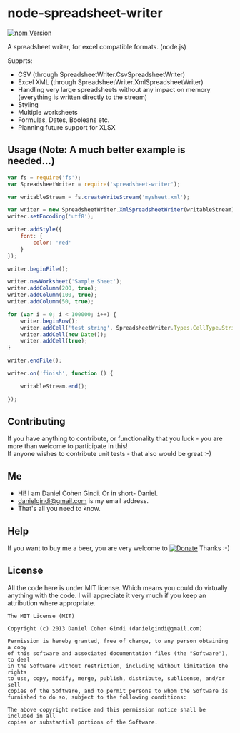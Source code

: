 # node-spreadsheet-writer

[![npm Version](https://badge.fury.io/js/spreadsheet-writer.png)](https://npmjs.org/package/spreadsheet-writer)

A spreadsheet writer, for excel compatible formats. (node.js) 

Supprts:
* CSV (through SpreadsheetWriter.CsvSpreadsheetWriter)
* Excel XML (through SpreadsheetWriter.XmlSpreadsheetWriter)
* Handling very large spreadsheets without any impact on memory (everything is written directly to the stream)
* Styling
* Multiple worksheets
* Formulas, Dates, Booleans etc.
* Planning future support for XLSX

## Usage (Note: A much better example is needed...)

```javascript
var fs = require('fs');
var SpreadsheetWriter = require('spreadsheet-writer');

var writableStream = fs.createWriteStream('mysheet.xml');

var writer = new SpreadsheetWriter.XmlSpreadsheetWriter(writableStream);
writer.setEncoding('utf8');

writer.addStyle({
    font: {
        color: 'red'
    }
});

writer.beginFile();

writer.newWorksheet('Sample Sheet');
writer.addColumn(200, true);
writer.addColumn(100, true);
writer.addColumn(50, true);

for (var i = 0; i < 100000; i++) {
    writer.beginRow();
    writer.addCell('test string', SpreadsheetWriter.Types.CellType.String, 0);
    writer.addCell(new Date());
    writer.addCell(true);
}

writer.endFile();

writer.on('finish', function () {

    writableStream.end();

});

```


## Contributing

If you have anything to contribute, or functionality that you luck - you are more than welcome to participate in this!  
If anyone wishes to contribute unit tests - that also would be great :-)

## Me
* Hi! I am Daniel Cohen Gindi. Or in short- Daniel.
* danielgindi@gmail.com is my email address.
* That's all you need to know.

## Help

If you want to buy me a beer, you are very welcome to
[![Donate](https://www.paypalobjects.com/en_US/i/btn/btn_donate_LG.gif)](https://www.paypal.com/cgi-bin/webscr?cmd=_s-xclick&hosted_button_id=G6CELS3E997ZE)
 Thanks :-)

## License

All the code here is under MIT license. Which means you could do virtually anything with the code.
I will appreciate it very much if you keep an attribution where appropriate.

    The MIT License (MIT)

    Copyright (c) 2013 Daniel Cohen Gindi (danielgindi@gmail.com)

    Permission is hereby granted, free of charge, to any person obtaining a copy
    of this software and associated documentation files (the "Software"), to deal
    in the Software without restriction, including without limitation the rights
    to use, copy, modify, merge, publish, distribute, sublicense, and/or sell
    copies of the Software, and to permit persons to whom the Software is
    furnished to do so, subject to the following conditions:

    The above copyright notice and this permission notice shall be included in all
    copies or substantial portions of the Software.



